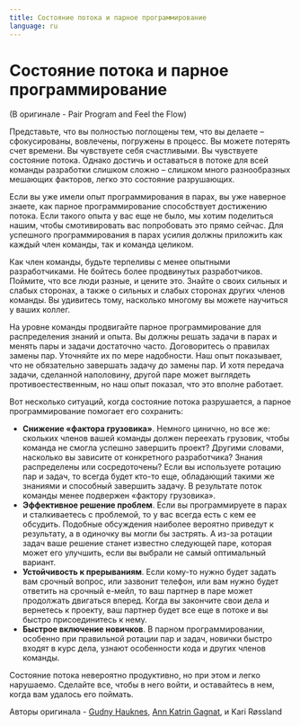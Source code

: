 ```yaml
---
title: Состояние потока и парное программирование
language: ru
---
```


# Состояние потока и парное программирование
(В оригинале - Pair Program and Feel the Flow)

Представьте, что вы полностью поглощены тем, что вы делаете – сфокусированы, вовлечены, погружены в процесс. Вы можете потерять счет времени. Вы чувствуете себя счастливыми. Вы чувствуете состояние потока. Однако достичь и оставаться в потоке для всей команды разработки слишком сложно – слишком много разнообразных мешающих факторов, легко это состояние разрушающих.

Если вы уже имели опыт программирования в парах, вы уже наверное знаете, как парное программирование способствует достижению потока. Если такого опыта у вас еще не было, мы хотим поделиться нашим, чтобы смотивировать вас попробовать это прямо сейчас. Для успешного программирования в парах усилия должны приложить как каждый член команды, так и команда целиком.

Как член команды, будьте терпеливы с менее опытными разработчиками. Не бойтесь более продвинутых разработчиков. Поймите, что все люди разные, и цените это. Знайте о своих сильных и слабых сторонах, а также о сильных и слабых сторонах других членов команды. Вы удивитесь тому, насколько многому вы можете научиться у ваших коллег.

На уровне команды продвигайте парное программирование для распределения знаний и опыта. Вы должны решать задачи в парах и менять пары и задачи достаточно часто. Договоритесь о правилах замены пар. Уточняйте их по мере надобности. Наш опыт показывает, что не обязательно завершать задачу до замены пар. И хотя передача задачи, сделанной наполовину, другой паре может выглядеть противоестественным, но наш опыт показал, что это вполне работает.

Вот несколько ситуаций, когда состояние потока разрушается, а парное программирование помогает его сохранить:

- **Снижение «фактора грузовика»**. Немного цинично, но все же: скольких членов вашей команды должен переехать грузовик, чтобы команда не смогла успешно завершить проект? Другими словами, насколько вы зависите от конкретного разработчика? Знания распределены или сосредоточены? Если вы используете ротацию пар и задач, то всегда будет кто-то еще, обладающий такими же знаниями и способный завершить задачу. В результате поток команды менее подвержен «фактору грузовика».
- **Эффективное решение проблем**. Если вы программируете в парах и сталкиваетесь с проблемой, то у вас всегда есть с кем ее обсудить. Подобные обсуждения наиболее вероятно приведут к результату, а в одиночку вы могли бы застрять. А из-за ротации задач ваше решение станет известно следующей паре, которая может его улучшить, если вы выбрали не самый оптимальный вариант.
- **Устойчивость к прерываниям**. Если кому-то нужно будет задать вам срочный вопрос, или зазвонит телефон, или вам нужно будет ответить на срочный е-мейл, то ваш партнер в паре может продолжать двигаться вперед. Когда вы закончите свои дела и вернетесь к проекту, ваш партнер будет все еще в потоке и вы быстро присоединитесь к нему.
- **Быстрое включение новичков**. В парном программировании, особенно при правильной ротации пар и задач, новички быстро входят в курс дела, узнают особенности кода и других членов команды.

Состояние потока невероятно продуктивно, но при этом и легко нарушаемо. Сделайте все, чтобы в него войти, и оставайтесь в нем, когда вам удалось его поймать.

Авторы оригинала - [Gudny Hauknes](http://programmer.97things.oreilly.com/wiki/index.php/Gudny_Hauknes), [Ann Katrin Gagnat](http://programmer.97things.oreilly.com/wiki/index.php/Ann_Katrin_Gagnat), и Kari Røssland